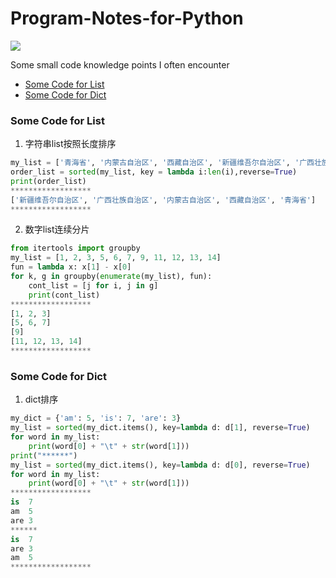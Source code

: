 # Program-Notes-for-Python
[![](https://img.shields.io/badge/update-anytime-success.svg)](https://github.com/jia-zh/Program-Notes-for-Python)
  
Some small code knowledge points I often encounter
  
- [Some Code for List](#some-code-for-list)
- [Some Code for Dict](#some-code-for-dict)

  
### Some Code for List
  
1. 字符串list按照长度排序
```python
my_list = ['青海省', '内蒙古自治区', '西藏自治区', '新疆维吾尔自治区', '广西壮族自治区']  
order_list = sorted(my_list, key = lambda i:len(i),reverse=True)  
print(order_list) 
******************
['新疆维吾尔自治区', '广西壮族自治区', '内蒙古自治区', '西藏自治区', '青海省']  
******************
```

2. 数字list连续分片
```python
from itertools import groupby
my_list = [1, 2, 3, 5, 6, 7, 9, 11, 12, 13, 14]
fun = lambda x: x[1] - x[0]
for k, g in groupby(enumerate(my_list), fun):
    cont_list = [j for i, j in g]
    print(cont_list)
******************
[1, 2, 3]
[5, 6, 7]
[9]
[11, 12, 13, 14]
******************
```

### Some Code for Dict
1. dict排序
```python
my_dict = {'am': 5, 'is': 7, 'are': 3}
my_list = sorted(my_dict.items(), key=lambda d: d[1], reverse=True)
for word in my_list:
    print(word[0] + "\t" + str(word[1]))
print("******")
my_list = sorted(my_dict.items(), key=lambda d: d[0], reverse=True)
for word in my_list:
    print(word[0] + "\t" + str(word[1]))
******************
is	7
am	5
are	3
******
is	7
are	3
am	5
******************
```
